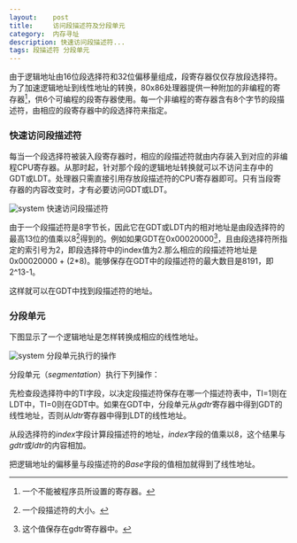 ```yaml
---
layout:    post
title:     访问段描述符及分段单元
category:  内存寻址
description: 快速访问段描述符...
tags: 段描述符 分段单元
---
```

由于逻辑地址由16位段选择符和32位偏移量组成，段寄存器仅仅存放段选择符。为了加速逻辑地址到线性地址的转换，80x86处理器提供一种附加的非编程的寄存器[^1]，供6个可编程的段寄存器使用。每一个非编程的寄存器含有8个字节的段描述符，由相应的段寄存器中的段选择符来指定。

[^1]: 一个不能被程序员所设置的寄存器。

### 快速访问段描述符 ####

每当一个段选择符被装入段寄存器时，相应的段描述符就由内存装入到对应的非编程CPU寄存器。从那时起，针对那个段的逻辑地址转换就可以不访问主存中的GDT或LDT。处理器只需直接引用存放段描述符的CPU寄存器即可。只有当段寄存器的内容改变时，才有必要访问GDT或LDT。

![system](images/visit_segment.png)
快速访问段描述符

由于一个段描述符是8字节长，因此它在GDT或LDT内的相对地址是由段选择符的最高13位的值乘以8[^3]得到的。例如如果GDT在0x00020000[^2]，且由段选择符所指定的索引号为2，即段选择符中的index值为2.那么相应的段描述符地址是0x00020000 + (2*8)。能够保存在GDT中的段描述符的最大数目是8191，即2^13-1。

[^2]: 这个值保存在gdtr寄存器中。

[^3]: 一个段描述符的大小。

这样就可以在GDT中找到段描述符的地址。

### 分段单元 ###

下图显示了一个逻辑地址是怎样转换成相应的线性地址。

![system](images/segmentation.png)
分段单元执行的操作

分段单元（*segmentation*）执行下列操作：

先检查段选择符中的TI字段，以决定段描述符保存在哪一个描述符表中，TI=1则在LDT中，TI=0则在GDT中。如果在GDT中，分段单元从*gdtr*寄存器中得到GDT的线性地址，否则从*ldtr*寄存器中得到LDT的线性地址。

从段选择符的*index*字段计算段描述符的地址，*index*字段的值乘以8，这个结果与*gdtr*或*ldtr*的内容相加。

把逻辑地址的偏移量与段描述符的*Base*字段的值相加就得到了线性地址。